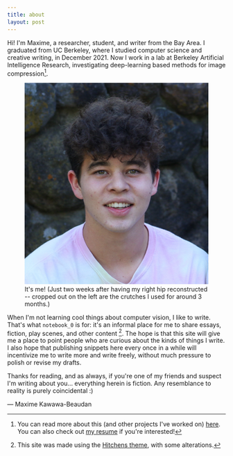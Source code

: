 ```yaml
---
title: about
layout: post
---
```

Hi! I'm Maxime, a researcher, student, and writer from the Bay Area. I graduated from UC Berkeley, where I studied computer science and creative writing, in December 2021. Now I work in a lab at Berkeley Artificial Intelligence Research, investigating deep-learning based methods for image compression[^1].

<figure>
  <img alt="Maxime" src="/assets/images/headshot.jpg" />
  <figcaption>
    It's me! (Just two weeks after having my right hip reconstructed -- cropped out on the left are the crutches I used for around 3 months.)
  </figcaption>
</figure>

When I'm not learning cool things about computer vision, I like to write. That's what `notebook_0` is for: it's an informal place for me to share essays, fiction, play scenes, and other content [^2]. The hope is that this site will give me a place to point people who are curious about the kinds of things I write. I also hope that publishing snippets here every once in a while will incentivize me to write more and write freely, without much pressure to polish or revise my drafts.

Thanks for reading, and as always, if you're one of my friends and suspect I'm writing about you... everything herein is fiction. Any resemblance to reality is purely coincidental :)

<div class="post-meta">
   — Maxime Kawawa-Beaudan
</div>

[^1]: You can read more about this (and other projects I've worked on) [here][linkedin]. You can also check out [my resume][resume] if you're interested!

[^2]: This site was made using the [Hitchens theme][hitchens], with some alterations.

[linkedin]: https://www.linkedin.com/in/maximejkb/
[resume]: /assets/resume.pdf
[hitchens]: https://github.com/patdryburgh/hitchens
